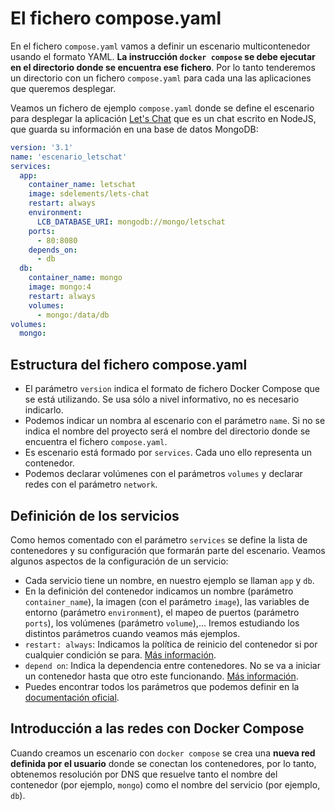 # El fichero compose.yaml

En el fichero `compose.yaml` vamos a definir un escenario multicontenedor usando el formato YAML. **La instrucción `docker compose` se debe ejecutar en el directorio donde se encuentra ese fichero**. Por lo tanto tenderemos un directorio con un fichero `compose.yaml` para cada una las aplicaciones que queremos desplegar. 

Veamos un fichero de ejemplo `compose.yaml` donde se define el escenario para desplegar la aplicación [Let's Chat](https://github.com/sdelements/lets-chat) que es un chat escrito en NodeJS, que guarda su información en una base de datos MongoDB:

```yaml
version: '3.1'
name: 'escenario_letschat'
services:
  app:
    container_name: letschat
    image: sdelements/lets-chat
    restart: always
    environment:
      LCB_DATABASE_URI: mongodb://mongo/letschat
    ports:
      - 80:8080
    depends_on:
      - db
  db:
    container_name: mongo
    image: mongo:4
    restart: always
    volumes:
      - mongo:/data/db
volumes:
  mongo:
```

## Estructura del fichero compose.yaml

* El parámetro `version` indica el formato de fichero Docker Compose que se está utilizando. Se usa sólo a nivel informativo, no es necesario indicarlo.
* Podemos indicar un nombra al escenario con el parámetro `name`. Si no se indica el nombre del proyecto será el nombre del directorio donde se encuentra el fichero `compose.yaml`.
* Es escenario está formado por `services`. Cada uno ello representa un contenedor.
* Podemos declarar volúmenes con el parámetros `volumes` y declarar redes con el parámetro `network`.

## Definición de los servicios

Como hemos comentado con el parámetro `services` se define la lista de contenedores y su configuración que formarán parte del escenario. Veamos algunos aspectos de la configuración de un servicio:

* Cada servicio tiene un nombre, en nuestro ejemplo se llaman `app` y `db`.
* En la definición del contenedor indicamos un nombre (parámetro `container_name`), la imagen (con el parámetro `image`), las variables de entorno (parámetro `environment`), el mapeo de puertos (parámetro `ports`), los volúmenes (parámetro `volume`),... Iremos estudiando los distintos parámetros cuando veamos más ejemplos.
* `restart: always`: Indicamos la política de reinicio del contenedor si por cualquier condición se para. [Más información](https://docs.docker.com/compose/compose-file/compose-file-v3/#restart).
* `depend on`: Indica la dependencia entre contenedores. No se va a iniciar un contenedor hasta que otro este funcionando. [Más información](https://docs.docker.com/compose/compose-file/compose-file-v3/#depends_on).
* Puedes encontrar todos los parámetros que podemos definir en la [documentación oficial](https://docs.docker.com/compose/compose-file/compose-file-v3/).

## Introducción a las redes con Docker Compose

Cuando creamos un escenario con `docker compose` se crea una **nueva red definida por el usuario** donde se conectan los contenedores, por lo tanto, obtenemos resolución por DNS que resuelve tanto el nombre del contenedor (por ejemplo, `mongo`) como el nombre del servicio (por ejemplo, `db`).

